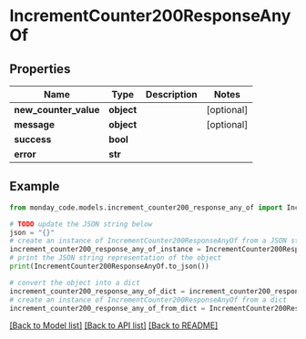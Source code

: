 # IncrementCounter200ResponseAnyOf


## Properties

Name | Type | Description | Notes
------------ | ------------- | ------------- | -------------
**new_counter_value** | **object** |  | [optional] 
**message** | **object** |  | [optional] 
**success** | **bool** |  | 
**error** | **str** |  | 

## Example

```python
from monday_code.models.increment_counter200_response_any_of import IncrementCounter200ResponseAnyOf

# TODO update the JSON string below
json = "{}"
# create an instance of IncrementCounter200ResponseAnyOf from a JSON string
increment_counter200_response_any_of_instance = IncrementCounter200ResponseAnyOf.from_json(json)
# print the JSON string representation of the object
print(IncrementCounter200ResponseAnyOf.to_json())

# convert the object into a dict
increment_counter200_response_any_of_dict = increment_counter200_response_any_of_instance.to_dict()
# create an instance of IncrementCounter200ResponseAnyOf from a dict
increment_counter200_response_any_of_from_dict = IncrementCounter200ResponseAnyOf.from_dict(increment_counter200_response_any_of_dict)
```
[[Back to Model list]](../README.md#documentation-for-models) [[Back to API list]](../README.md#documentation-for-api-endpoints) [[Back to README]](../README.md)


